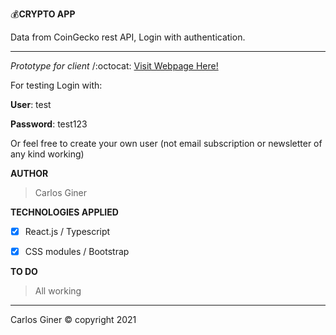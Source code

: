 💰**CRYPTO APP** 

Data from CoinGecko rest API, Login with authentication.

___________________________________________________________________________________________________________________________________________________________________________________

*Prototype for client* /:octocat: [Visit Webpage Here!](http://CARLOSGINER.github.io/crypto_website)

For testing Login with: 

**User**: test

**Password**: test123

Or feel free to create your own user (not email subscription or newsletter of any kind working)



**AUTHOR**

> Carlos Giner 

**TECHNOLOGIES APPLIED**

- [x] React.js / Typescript
- [x] CSS modules / Bootstrap


**TO DO**

> All working


__________________________________________________________________________________________________________________________________________________________________________________
Carlos Giner © copyright 2021
